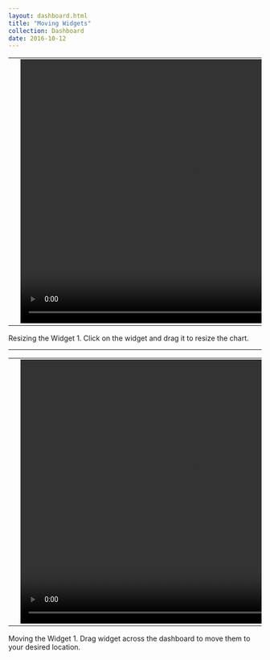```yaml
---
layout: dashboard.html
title: "Moving Widgets"
collection: Dashboard
date: 2016-10-12
---
```


<table>
<tr>
<td width="50px"></td>
<td width="700px">
<video width="700" height="525" controls>
	<source src="/assets/video/How_to_Resize_a_widget.mp4" type="video/mp4">
	Your browser does not support the video tag.
</video>
</td>
<td width="50px"></td>
</tr>
</table>
Resizing the Widget
1.	Click on the widget and drag it to resize the chart.

---

<table>
<tr>
<td width="50px"></td>
<td width="700px">
<video width="700" height="525" controls>
	<source src="/assets/video/How_to_move_a_widget.mp4" type="video/mp4">
	Your browser does not support the video tag.
</video>
</td>
<td width="50px"></td>
</tr>
</table>
Moving the Widget
1.	Drag widget across the dashboard to move them to your desired location.
